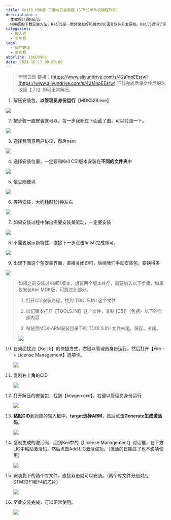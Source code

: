 ```yaml
---
title: Keil5 MDK版 下载与安装教程（STM32单片机编程软件）
description: >-
  本教程介绍Keil5
  MDK版的下载安装方法，Keil5是一款非常友好和强大的C语言软件开发系统。Keil5提供了清晰直观的操作界面,而且使用起来十分的轻松便捷,并具备编译器、编译器、安装包和调试跟踪功能。
categories:
  - 嵌入式
  - 单片机
tags:
  - 软件安装
  - 单片机
abbrlink: 1b083906
date: 2021-10-17 00:00:00
---
```


> 阿里云盘
> 链接：[https://www.aliyundrive.com/s/42a1npEEsrw](https://www.aliyundrive.com/s/42a1npEEsrw)
> 下载完成后将文件后缀名改回【.7z】即可正常解压。

1. 解压安装包，**以管理员身份运行**【MDK528.exe】

  ![](https://img.mahaofei.com/img/202112232006461-keilmdk-1.png)

  

2. 按步骤一直安装就可以，每一步我都在下面截了图，可以对照一下。

  ![](https://img.mahaofei.com/img/202112232007055-keilmdk-2.png)

  

3. 选择我同意用户协议，然后next

  ![](https://img.mahaofei.com/img/202112232007859-keilmdk-3.png)

  

4. 选择安装位置，一定要和Keil C51版本安装在**不同的文件夹**中

  ![](https://img.mahaofei.com/img/202112232007389-keilmdk-4.png)

  

5. 信息随便填

  ![](https://img.mahaofei.com/img/202112232010807-keilmdk-5.png)

  

6. 等待安装，大约耗时1分钟左右

  ![](https://img.mahaofei.com/img/202112232010318-keilmdk-6.png)

  

7. 如果安装过程中弹出需要安装某驱动，一定要安装

  ![](https://img.mahaofei.com/img/202112232011061-keilmdk-7.png)

  

8. 不需要展示新特性，直接下一步点击finish完成即可。

  ![](https://img.mahaofei.com/img/202112232011656-keilmdk-8.png)

  

9. 出现下面这个包安装界面，直接关闭即可，后续我们手动安装包，要快得多

  ![](https://img.mahaofei.com/img/202112232012974-keilmdk-9.png)

  

> 如果之前安装过Keil51版本，想要两个版本共存，需要加入以下步骤。如果仅安装Keil MDK版，可跳过此部分。
> 1. 打开C51安装路径，找到 TOOLS.INI  这个文件
>
> 2. 以记事本打开【TOOLS.INI】这个文件，复制 [C51]（包括）以下的全部内容
>
> 3. 粘贴至MDK-ARM安装目录下的  TOOLS.INI 文件末尾，保存，关闭。
>
>   ![](https://img.mahaofei.com/img/202112232012255-keilmdk-10.png)
 10. 在桌面找到【Keil 5】的快捷方式，右键以管理员身份运行。然后打开【File -> License Management】选项卡。

     ![](https://img.mahaofei.com/img/202112232012315-keilmdk-11.png)

     

11. 复制右上角的CID

    ![](https://img.mahaofei.com/img/202112232013981-keilmdk-12.png)

    

12. 打开解压的安装包，找到【keygen.exe】，右键以管理员身份运行

    ![](https://img.mahaofei.com/img/202112232013788-keilmdk-13.png)

    

13. **粘贴CID**到对应的输入框中，**target选择ARM**，然后点击**Generate生成激活码**。

    ![](https://img.mahaofei.com/img/202112232014581-keilmdk-14.png)

    

14. 复制生成的激活码，回到Keil中的【License Management】对话框，在下方LIC中粘贴激活码，然后点击Add LIC激活成功。（激活的日期过了也不影响使用）

    ![](https://img.mahaofei.com/img/202112232014618-keilmdk-15.png)

    

15. 安装剩下的两个库文件，直接双击就可以安装。（两个库文件分别对应STM32F1和F4的芯片）

    ![](https://img.mahaofei.com/img/202112232014820-keilmdk-16.png)

    

16. 至此安装完成，可以正常使用。

    ![](https://img.mahaofei.com/img/202112232015660-keilmdk-17.png)
